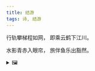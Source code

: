 ```yaml
---
title: 结游
tags: 诗, 结游
---
```


行轨攀梯程如网，
即乘云鹤下江川。

水影青赤入眼帘，
旅伴鱼乐出豁然。

<details><summary>🖼️</summary>

![](writings/images/2020-09-13-09-45-jie-you.JPG)

</details>
